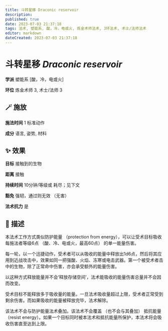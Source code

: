 ```yaml
---
title: 斗转星移 Draconic reservoir
description: 
published: true
date: 2023-07-03 21:37:18
tags: 法术, 塑能系, 酸，冷，电或火, 炼金术师法术, 3环法术, 术士/法师法术
editor: markdown
dateCreated: 2023-07-03 21:37:18
---
```


# **斗转星移** *Draconic reservoir*

**学派** 塑能系 \[酸，冷，电或火\] 

**环位** 炼金术师 3, 术士/法师 3

## 🪄 施放

**施法时间** 1 标准动作

**成分** 语言, 姿势, 材料

## ✨ 效果 

**目标** 接触到的生物 

**距离** 接触  

**持续时间** 10分钟/等级或 耗尽；见下文 

**豁免** 强韧，通过则无效 （无害）

**法术抗力** 是

## 📖 描述

本法术工作方式类似防护能量 （protection from energy），可以让受术目标吸收每施法者等级6点 （酸、冷、电或火，最高60点） 的单一能量伤害。

每一轮，以一个迅捷动作，受术者可以从吸收的能量中释放出1d6点，然后将其应用到近战攻击中，效果如同一把强酸、火焰、冻寒或电击武器。第一个被受术者击中的生物，除了正常命中伤害，亦会承受额外的能量伤害。

以这种方式释放能量并不会‘释放存储空间’，法术能吸收的能量伤害总量并不会因而改变。

受术目标不能释放多于吸收量的能量。一旦法术吸收量超过上限，受术者正常受到剩余伤害。而如果吸收的能量被释放完毕，法术解除。

该法术不会与防护能量法术叠加。该法术不会覆盖 （也不会与其叠加） 抵抗能量 （resist energy）。如果一个目标同时被本法术和抵抗能量所保护，本法术将会吸收伤害直至达到上限。
    